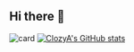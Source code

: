 ## Hi there 👋

![card](https://cdn.jsdelivr.net/gh/ClozyA/netease-music-card-fixed/card.svg)
[![ClozyA's GitHub stats](https://github-readme-stats.vercel.app/api?username=ClozyA&count_private=true&show_icons=true&theme=transparent)](https://github.com/anuraghazra/github-readme-stats)

<!--
**ClozyA/ClozyA** is a ✨ _special_ ✨ repository because its `README.md` (this file) appears on your GitHub profile.

Here are some ideas to get you started:

- 🔭 I’m currently working on ...
- 🌱 I’m currently learning ...
- 👯 I’m looking to collaborate on ...
- 🤔 I’m looking for help with ...
- 💬 Ask me about ...
- 📫 How to reach me: ...
- 😄 Pronouns: ...
- ⚡ Fun fact: ...
-->
